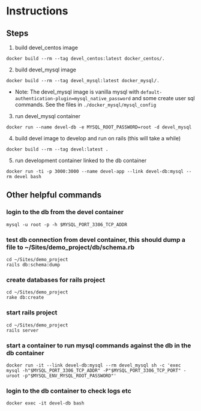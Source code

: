 # Instructions

## Steps

1. build devel_centos image
```
docker build --rm --tag devel_centos:latest docker_centos/.
```

2. build devel_mysql image

```
docker build --rm --tag devel_mysql:latest docker_mysql/.
```
- Note: The devel_mysql image is vanilla mysql with `default-authentication-plugin=mysql_native_password` and some create user sql commands. See the files in `./docker_mysql/mysql_config`

3. run devel_mysql container
```
docker run --name devel-db -e MYSQL_ROOT_PASSWORD=root -d devel_mysql
```

4. build devel image to develop and run on rails (this will take a while)
```
docker build --rm --tag devel:latest .
```

5. run development container linked to the db container
```
docker run -ti -p 3000:3000 --name devel-app --link devel-db:mysql --rm devel bash
```

## Other helpful commands

### login to the db from the devel container
```
mysql -u root -p -h $MYSQL_PORT_3306_TCP_ADDR
```

### test db connection from devel container, this should dump a file to ~/Sites/demo_project/db/schema.rb
```
cd ~/Sites/demo_project
rails db:schema:dump
```

### create databases for rails project
```
cd ~/Sites/demo_project
rake db:create
```

### start rails project
```
cd ~/Sites/demo_project
rails server
```

### start a container to run mysql commands against the db in the db container
```
docker run -it --link devel-db:mysql --rm devel_mysql sh -c 'exec mysql -h"$MYSQL_PORT_3306_TCP_ADDR" -P"$MYSQL_PORT_3306_TCP_PORT" -uroot -p"$MYSQL_ENV_MYSQL_ROOT_PASSWORD"'
```

### login to the db container to check logs etc
```
docker exec -it devel-db bash
```

